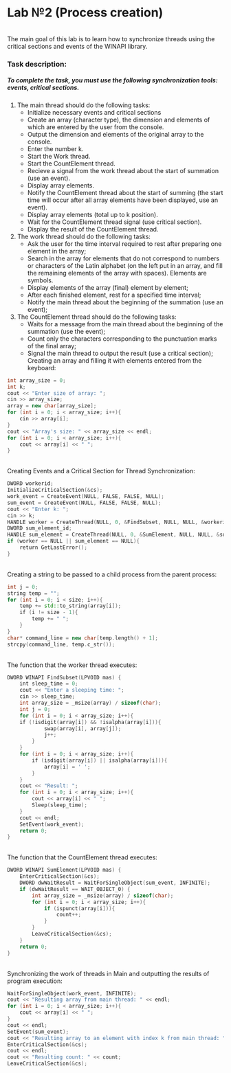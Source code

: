 # Lab №2 (Process creation)
<br>
The main goal of this lab is to learn how to synchronize threads using the critical sections and events of the WINAPI library.

### Task description:

##### To complete the task, you must use the following synchronization tools: events, critical sections.

1. The main thread should do the following tasks:
    - Initialize necessary events and critical sections
    - Create an array (character type), the dimension and elements of which are entered by the user from the console.
    - Output the dimension and elements of the original array to the console.
    - Enter the number k.
    - Start the Work thread.
    - Start the CountElement thread.
    - Recieve a signal from the work thread about the start of summation (use an event).
    - Display array elements.
    - Notify the CountElement thread about the start of summing (the start time will occur after all array elements have been displayed, use an event).
    - Display array elements (total up to k position).
    - Wait for the CountElement thread signal (use critical section).
    - Display the result of the CountElement thread.
2. The work thread should do the following tasks:
    - Ask the user for the time interval required to rest after preparing one element in the array;
    - Search in the array for elements that do not correspond to numbers or characters of the Latin alphabet (on the left
    put in an array, and fill the remaining elements of the array with spaces). Elements are symbols.
    - Display elements of the array (final) element by element;
    - After each finished element, rest for a specified time interval;
    - Notify the main thread about the beginning of the summation (use an event);
3. The CountElement thread should do the following tasks:
    - Waits for a message from the main thread about the beginning of the summation (use the event);
    - Count only the characters corresponding to the punctuation marks of the final array;
    - Signal the main thread to output the result (use a critical section);
    Creating an array and filling it with elements entered from the keyboard:

``` cpp
int array_size = 0;
int k;
cout << "Enter size of array: ";
cin >> array_size;
array = new char[array_size];
for (int i = 0; i < array_size; i++){ 
    cin >> array[i];
}
cout << "Array's size: " << array_size << endl;
for (int i = 0; i < array_size; i++){ 
    cout << array[i] << " ";
}
```
<br>
Creating Events and a Critical Section for Thread Synchronization:
<br>

``` cpp
DWORD workerid;
InitializeCriticalSection(&cs);
work_event = CreateEvent(NULL, FALSE, FALSE, NULL);
sum_event = CreateEvent(NULL, FALSE, FALSE, NULL);
cout << "Enter k: ";
cin >> k;
HANDLE worker = CreateThread(NULL, 0, &FindSubset, NULL, NULL, &workerid);
DWORD sum_element_id;
HANDLE sum_element = CreateThread(NULL, 0, &SumElement, NULL, NULL, &sum_element_id);
if (worker == NULL || sum_element == NULL){ 
    return GetLastError();
}
```
<br>
Creating a string to be passed to a child process from the parent process:
<br>

``` cpp
int j = 0;
string temp = "";
for (int i = 0; i < size; i++){ 
    temp += std::to_string(array[i]);
    if (i != size - 1){
        temp += " ";
    }
}
char* command_line = new char[temp.length() + 1];
strcpy(command_line, temp.c_str());
```
<br>
The function that the worker thread executes:
<br>

``` cpp
DWORD WINAPI FindSubset(LPVOID mas) {
    int sleep_time = 0;
    cout << "Enter a sleeping time: ";
    cin >> sleep_time;
    int array_size = _msize(array) / sizeof(char);
    int j = 0;
    for (int i = 0; i < array_size; i++){ 
    if (!isdigit(array[i]) && !isalpha(array[i])){
            swap(array[i], array[j]);
            j++;
        } 
    }
    for (int i = 0; i < array_size; i++){
        if (isdigit(array[i]) || isalpha(array[i])){
            array[i] = ' ';
        } 
    }
    cout << "Result: ";
    for (int i = 0; i < array_size; i++){ 
        cout << array[i] << " ";
        Sleep(sleep_time);
    } 
    cout << endl;
    SetEvent(work_event);
    return 0;
}
```
<br>
The function that the CountElement thread executes:
<br>

``` cpp
DWORD WINAPI SumElement(LPVOID mas) {
    EnterCriticalSection(&cs);
    DWORD dwWaitResult = WaitForSingleObject(sum_event, INFINITE);
    if (dwWaitResult == WAIT_OBJECT_0) {
        int array_size = _msize(array) / sizeof(char);
        for (int i = 0; i < array_size; i++){ 
            if (ispunct(array[i])){
                count++;
            }
        }
        LeaveCriticalSection(&cs);
    } 
    return 0;
}
```
<br>
Synchronizing the work of threads in Main and outputting the results of program execution:
<br>

``` cpp
WaitForSingleObject(work_event, INFINITE);
cout << "Resulting array from main thread: " << endl;
for (int i = 0; i < array_size; i++){ 
    cout << array[i] << " ";
}
cout << endl;
SetEvent(sum_event);
cout << "Resulting array to an element with index k from main thread: ";
EnterCriticalSection(&cs);
cout << endl;
cout << "Resulting count: " << count;
LeaveCriticalSection(&cs);
```

<span class="colour" style="color:rgb(204, 120, 50)"></span>
